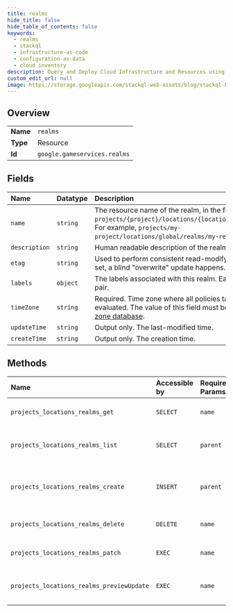 ```yaml
---
title: realms
hide_title: false
hide_table_of_contents: false
keywords:
  - realms
  - stackql
  - infrastructure-as-code
  - configuration-as-data
  - cloud inventory
description: Query and Deploy Cloud Infrastructure and Resources using SQL
custom_edit_url: null
image: https://storage.googleapis.com/stackql-web-assets/blog/stackql-blog-post-featured-image.png
---
```

  
    

## Overview
<table><tbody>
<tr><td><b>Name</b></td><td><code>realms</code></td></tr>
<tr><td><b>Type</b></td><td>Resource</td></tr>
<tr><td><b>Id</b></td><td><code>google.gameservices.realms</code></td></tr>
</tbody></table>

## Fields
| Name | Datatype | Description |
|:-----|:---------|:------------|
| `name` | `string` | The resource name of the realm, in the following form: `projects/{project}/locations/{locationId}/realms/{realmId}`. For example, `projects/my-project/locations/global/realms/my-realm`. |
| `description` | `string` | Human readable description of the realm. |
| `etag` | `string` | Used to perform consistent read-modify-write updates. If not set, a blind "overwrite" update happens. |
| `labels` | `object` | The labels associated with this realm. Each label is a key-value pair. |
| `timeZone` | `string` | Required. Time zone where all policies targeting this realm are evaluated. The value of this field must be from the [IANA time zone database](https://www.iana.org/time-zones). |
| `updateTime` | `string` | Output only. The last-modified time. |
| `createTime` | `string` | Output only. The creation time. |
## Methods
| Name | Accessible by | Required Params | Description |
|:-----|:--------------|:----------------|:------------|
| `projects_locations_realms_get` | `SELECT` | `name` | Gets details of a single realm. |
| `projects_locations_realms_list` | `SELECT` | `parent` | Lists realms in a given project and location. |
| `projects_locations_realms_create` | `INSERT` | `parent` | Creates a new realm in a given project and location. |
| `projects_locations_realms_delete` | `DELETE` | `name` | Deletes a single realm. |
| `projects_locations_realms_patch` | `EXEC` | `name` | Patches a single realm. |
| `projects_locations_realms_previewUpdate` | `EXEC` | `name` | Previews patches to a single realm. |
